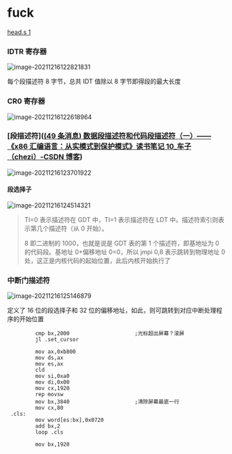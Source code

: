 # fuck

[head.s 1](https://blog.csdn.net/longintchar/article/details/79113612)

### IDTR 寄存器

![image-20211216122821831](C:\Users\86185\AppData\Roaming\Typora\typora-user-images\image-20211216122821831.png)

每个段描述符 8 字节，总共 IDT 值除以 8 字节即得段的最大长度

### CR0 寄存器

![image-20211216122618964](C:\Users\86185\AppData\Roaming\Typora\typora-user-images\image-20211216122618964.png)

### [段描述符]([(49 条消息) 数据段描述符和代码段描述符（一）——《x86 汇编语言：从实模式到保护模式》读书笔记 10\_车子（chezi）-CSDN 博客](https://blog.csdn.net/longintchar/article/details/50489889))

![image-20211216123701922](C:\Users\86185\AppData\Roaming\Typora\typora-user-images\image-20211216123701922.png)

#### 段选择子

![image-20211216124514321](C:\Users\86185\AppData\Roaming\Typora\typora-user-images\image-20211216124514321.png)

> TI=0 表示描述符在 GDT 中，TI=1 表示描述符在 LDT 中。描述符索引则表示第几个描述符（从 0 开始）。
>
> 8 即二进制的 1000，也就是说是 GDT 表的第 1 个描述符，即基地址为 0 的代码段。基地址 0+偏移地址 0=0，所以 jmpi 0,8 表示跳转到物理地址 0 处，这正是内核代码的起始位置，此后内核开始执行了

### 中断门描述符

![image-20211216125146879](C:\Users\86185\AppData\Roaming\Typora\typora-user-images\image-20211216125146879.png)

定义了 16 位的段选择子和 32 位的偏移地址，如此，则可跳转到对应中断处理程序的开始位置

```.roll_screen:
         cmp bx,2000                     ;光标超出屏幕？滚屏
         jl .set_cursor

         mov ax,0xb800
         mov ds,ax
         mov es,ax
         cld
         mov si,0xa0
         mov di,0x00
         mov cx,1920
         rep movsw
         mov bx,3840                     ;清除屏幕最底一行
         mov cx,80
 .cls:
         mov word[es:bx],0x0720
         add bx,2
         loop .cls

         mov bx,1920
```
